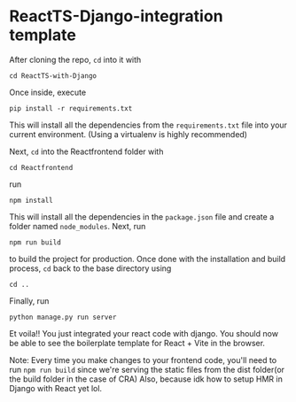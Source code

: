 # ReactTS-Django-integration template

After cloning the repo, `cd` into it with

```
cd ReactTS-with-Django
```

Once inside, execute

```
pip install -r requirements.txt
```

This will install all the dependencies from the `requirements.txt` file into your current environment. (Using a virtualenv is highly recommended)

Next, `cd` into the Reactfrontend folder with

```
cd Reactfrontend
```

 run

```
npm install
```

This will install all the dependencies in the `package.json` file and create a folder named `node_modules`.
Next, run

```
npm run build
```

to build the project for production. Once done with the installation and build process, `cd` back to the base directory using

```
cd ..
```

Finally, run

```
python manage.py run server
```

Et voila!! You just integrated your react code with django. You should now be able to see the boilerplate template for React + Vite in the browser.

Note: Every time you make changes to your frontend code, you'll need to run `npm run build` since we're serving the static files from the dist folder(or the build folder in the case of CRA) Also, because idk how to setup HMR in Django with React yet lol.
